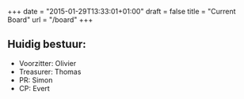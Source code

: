 +++
date = "2015-01-29T13:33:01+01:00"
draft = false
title = "Current Board"
url = "/board"
+++

## Huidig bestuur:

  - Voorzitter: Olivier
  - Treasurer: Thomas
  - PR: Simon
  - CP: Evert

